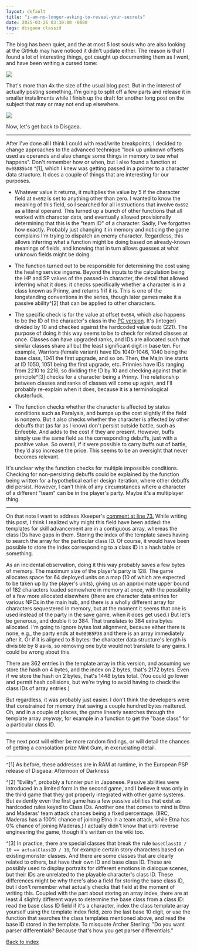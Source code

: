 ```yaml
---
layout: default
title: "i-am-no-longer-asking-to-reveal-your-secrets"
date: 2025-03-26 03:30:00 -0000
tags: disgaea classid
---
```


The blog has been quiet, and the at most 5 lost souls who are also looking at the GitHub may have noticed it didn't update either. The reason is that I found a lot of interesting things, got caught up documenting them as I went, and have been writing a cursed tome:

![](/breaking-videogames/assets/cursedtome.jpg)

That's more than 4x the size of the usual blog post. But in the interest of actually posting something, I'm going to split off a few parts and release it in smaller installments while I finish up the draft for another long post on the subject that may or may not end up elsewhere.

![](/breaking-videogames/assets/cursedtome2.jpg)

Now, let's get back to Disgaea.

----

After I've done all I think I could with read/write breakpoints, I decided to change approaches to the advanced technique "look up unknown offsets used as operands and also change some things in memory to see what happens". Don't remember how or when, but I also found a function at `0x08885b40` ^[1], which I knew was getting passed in a pointer to a character data structure. It does a couple of things that are interesting for our purposes.

- Whatever value it returns, it multiplies the value by 5 if the character field at `0x692` is set to anything other than zero. I wanted to know the meaning of this field, so I searched for all instructions that involve `0x692` as a literal operand. This turned up a bunch of other functions that all worked with character data, and eventually allowed provisionally determining that this is the "team ID" of a character. Sadly, I've forgotten how exactly. Probably just changing it in memory and noticing the game complains I'm trying to dispatch an enemy character. Regardless, this allows inferring what a function might be doing based on already-known meanings of fields, and knowing that in turn allows guesses at what unknown fields might be doing.

- The function turned out to be responsible for determining the cost using the healing service ingame. Beyond the inputs to the calculation being the HP and SP values of the passed-in character, the detail that allowed inferring what it does: it checks specifically whether a character is in a class known as Prinny, and returns 1 if it is. This is one of the longstanding conventions in the series, though later games make it a passive ability^[2] that can be applied to other characters.

- The specific check is for the value at offset `0x664`, which also happens to be the ID of the character's class in the [PC version](https://github.com/Xkeeper0/disgaea-pc-tools/blob/eaafcdf4cec6099fca331176bdd85b711794b7bf/disgaea/data/character.php#L68). It's (integer) divided by 10 and checked against the hardcoded value `0xdd` (221). The purpose of doing it this way seems to be to check for related classes at once. Classes can have upgraded ranks, and IDs are allocated such that similar classes share all but the least significant digit in base ten. For example, Warriors (female variant) have IDs 1040-1046, 1040 being the base class, 1041 the first upgrade, and so on. Then, the Majin line starts at ID 1050, 1051 being the first upgrade, etc. Prinnies have IDs ranging from 2210 to 2216, so dividing the ID by 10 and checking against that in principle^[3] checks for a character being a Prinny. The relationship between classes and ranks of classes will come up again, and I'll probably re-explain when it does, because it is a terminological clusterfuck.

- The function checks whether the character is affected by status conditions such as Paralysis, and bumps up the cost slightly if the field is nonzero. But it also checks whether the character is affected by other debuffs that (as far as I know) don't persist outside battle, such as Enfeeble. And adds to the cost if they are present. However, buffs simply use the same field as the corresponding debuffs, just with a positive value. So overall, if it were possible to carry buffs out of battle, they'd also increase the price. This seems to be an oversight that never becomes relevant.

It's unclear why the function checks for multiple impossible conditions. Checking for non-persisting debuffs could be explained by the function being written for a hypothetical earlier design iteration, where other debuffs did persist. However, I can't think of any circumstances where a character of a different "team" can be in the player's party. Maybe it's a multiplayer thing.

----

On that note I want to address Xkeeper's [comment at line 73.](https://github.com/Xkeeper0/disgaea-pc-tools/blob/eaafcdf4cec6099fca331176bdd85b711794b7bf/disgaea/data/character.php#L73) While writing this post, I think I realized why might this field have been added: the templates for skill advancement are in a contiguous array, whereas the class IDs have gaps in them. Storing the index of the template saves having to search the array for the particular class ID. Of course, it would have been possible to store the index corresponding to a class ID in a hash table or something.

As an incidental observation, doing it this way probably saves a few bytes of memory. The maximum size of the player's party is 128. The game allocates space for 64 deployed units on a map (10 of which are expected to be taken up by the player's units), giving us an approximate upper bound of 182 characters loaded somewhere in memory at once, with the possibility of a few more allocated elsewhere (there are character data entries for various NPCs in the main hub, and there is a wholly different array for characters sequestered in memory, but at the moment it seems that one is used instead of the party in the save game, when it does get used.) But let's be generous, and double it to 384. That translates to 384 extra bytes allocated. I'm going to ignore bytes lost alignment, because either there is none, e.g., the party ends at `0x089B5F38` and there is an array immediately after it. Or if it is aligned to 8 bytes: the character data structure's length is divisible by 8 as-is, so removing one byte would not translate to any gains. I could be wrong about this.

There are 362 entries in the template array in this version, and assuming we store the hash on 4 bytes, and the index on 2 bytes, that's 2172 bytes. Even if we store the hash on 2 bytes, that's 1448 bytes total. (You could go lower and permit hash collisions, but we're trying to avoid having to check the class IDs of array entries.)

But regardless, it was probably just easier. I don't think the developers were that constrained for memory that saving a couple hundred bytes mattered. Oh, and in a couple of places, the game linearly searches through the template array *anyway*, for example in a function to get the "base class" for a particular class ID.

----

The next post will either be more random findings, or will detail the chances of getting a consolation prize Mint Gum, in excruciating detail.

----

^[1] As before, these addresses are in RAM at runtime, in the European PSP release of Disgaea: Afternoon of Darkness

^[2] "Evility", probably a funnier pun in Japanese. Passive abilities were introduced in a limited form in the second game, and I believe it was only in the third game that they got properly integrated with other game systems. But evidently even the first game has a few passive abilities that exist as hardcoded rules keyed to Class IDs. Another one that comes to mind is Etna and Maderas' team attack chances being a fixed percentage. (IIRC, Maderas has a 100% chance of joining Etna in a team attack, while Etna has 0% chance of joining Maderas.) I actually didn't know that until reverse engineering the game, though it's written on the wiki too.

^[3] In practice, there are special classes that break the rule `baseClassID / 10 == actualClassID / 10`, for example certain story characters based on existing monster classes. And there are some classes that are clearly related to others, but have their own ID and base class ID. These are possibly used to display portraits for different emotions in dialogue scenes, but their IDs are unrelated to the playable character's class ID. These differences might be why there's also a field for storing the base class ID, but I don't remember what actually checks that field at the moment of writing this. Coupled with the part about storing an array index, there are at least 4 slightly different ways to determine the base class from a class ID: read the base class ID field if it's a character, index the class template array yourself using the template index field, zero the last base 10 digit, or use the function that searches the class templates mentioned above, and read the base ID stored in the template. To misquote Archer Sterling: "Do you want parser differentials? Because that's how you get parser differentials."

[Back to index](/breaking-videogames/)